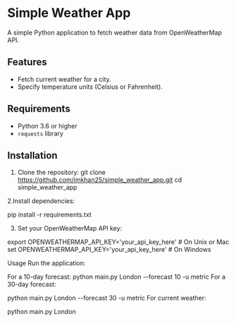 # Simple Weather App

A simple Python application to fetch weather data from OpenWeatherMap API.

## Features

- Fetch current weather for a city.
- Specify temperature units (Celsius or Fahrenheit).

## Requirements

- Python 3.6 or higher
- `requests` library

## Installation

1. Clone the repository:
   git clone https://github.com/imkhan25/simple_weather_app.git
   cd simple_weather_app
   
2.Install dependencies:

pip install -r requirements.txt

3. Set your OpenWeatherMap API key:

export OPENWEATHERMAP_API_KEY='your_api_key_here'  # On Unix or Mac
set OPENWEATHERMAP_API_KEY='your_api_key_here'  # On Windows

Usage
Run the application:

For a 10-day forecast:
python main.py London --forecast 10 -u metric
For a 30-day forecast:

python main.py London --forecast 30 -u metric
For current weather:

python main.py London
